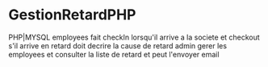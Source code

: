 # GestionRetardPHP
PHP|MYSQL
employees fait checkIn lorsqu'il arrive a la societe et checkout s'il arrive en retard doit decrire la cause de retard admin gerer les employees et consulter la liste de retard et peut l'envoyer email 
